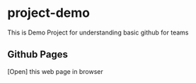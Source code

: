 # project-demo

This is Demo Project for understanding basic github for teams

## Github Pages

[Open] this web page in browser
